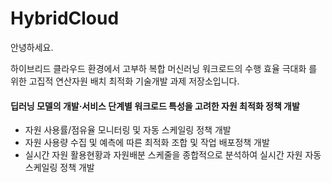 # HybridCloud

안녕하세요.

하이브리드 클라우드 환경에서 고부하 복합 머신러닝 워크로드의  수행 효율 극대화 를 위한 고집적 연산자원 배치 최적화 기술개발 과제 저장소입니다.

#### 딥러닝 모델의 개발·서비스 단계별 워크로드 특성을 고려한 자원 최적화 정책 개발
  - 자원 사용률/점유율 모니터링 및 자동 스케일링 정책 개발
  - 자원 사용량 수집 및 예측에 따른 최적화 조합 및 작업 배포정책 개발
  - 실시간 자원 활용현황과 자원배분 스케줄을 종합적으로 분석하여 실시간 자원 자동 스케일링 정책 개발
